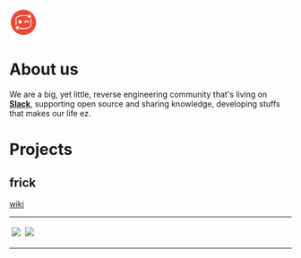 <img src="/uploads/secret-logo-preview.png" alt="Wiki.js" title="Logo" class="pagelogo" style="height:50px">
<!-- TITLE: secRet -->
<!-- SUBTITLE: Reverse Engineering community -->

# About us
We are a big, yet little, reverse engineering community that's living on <a href="https://join.slack.com/t/resecret/shared_invite/enQtMzc1NTg4MzE3NjA1LTlkNzYxNTIwYTc2ZTYyOWY1MTQ1NzBiN2ZhYjQwYmY0ZmRhODQ0NDE3NmRmZjFiMmE1MDYwNWJlNDVjZDcwNGE">**Slack**</a>, supporting open source and sharing knowledge, developing stuffs that makes our life ez.

# Projects
## frick
<a href="/frick">wiki</a>

---

<img src="https://image.ibb.co/j8Wa5J/Schermata_2018_06_19_alle_21_06_41.png" style="width:50%;margin:4px" />
<img src="https://image.ibb.co/d7v70J/Schermata_2018_06_19_alle_02_39_54.png" style="width:50%;position:absolute;margin:4px" />

---

